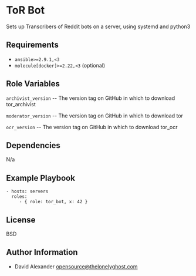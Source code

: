 ToR Bot
=======

Sets up Transcribers of Reddit bots on a server, using systemd and python3

Requirements
------------

- `ansible>=2.9.1,<3`
- `molecule[docker]>=2.22,<3` (optional)

Role Variables
--------------

`archivist_version` -- The version tag on GitHub in which to download tor_archivist

`moderator_version` -- The version tag on GitHub in which to download tor

`ocr_version` -- The version tag on GitHub in which to download tor_ocr

<!--
A description of the settable variables for this role should go here, including
any variables that are in defaults/main.yml, vars/main.yml, and any variables
that can/should be set via parameters to the role. Any variables that are read
from other roles and/or the global scope (ie. hostvars, group vars, etc.) should
be mentioned here as well.
-->

Dependencies
------------

N/a

Example Playbook
----------------

    - hosts: servers
      roles:
         - { role: tor_bot, x: 42 }

License
-------

BSD

Author Information
------------------

- David Alexander <opensource@thelonelyghost.com>
